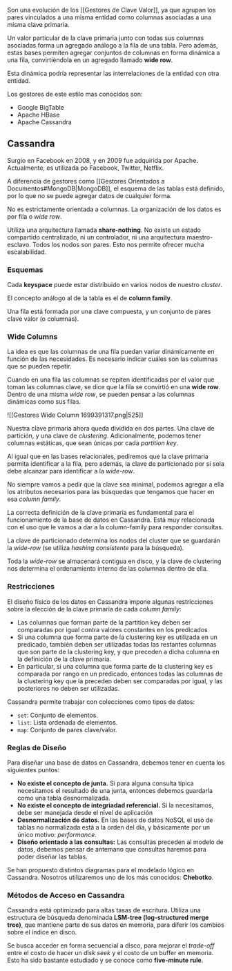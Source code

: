 Son una evolución de los [[Gestores de Clave Valor]], ya que agrupan los pares vinculados a una misma entidad como columnas asociadas a una misma clave primaria.

Un valor particular de la clave primaria junto con todas sus columnas asociadas forma un agregado análogo a la fila de una tabla. Pero además, estas bases permiten agregar conjuntos de columnas en forma dinámica a una fila, convirtiéndola en un agregado llamado **wide row**.

Esta dinámica podría representar las interrelaciones de la entidad con otra entidad.

Los gestores de este estilo mas conocidos son:

- Google BigTable
- Apache HBase
- Apache Cassandra

## Cassandra

Surgio en Facebook en 2008, y en 2009 fue adquirida por Apache. Actualmente, es utilizada po Facebook, Twitter, Netflix.

A diferencia de gestores como [[Gestores Orientados a Documentos#MongoDB|MongoDB]], el esquema de las tablas está definido, por lo que no se puede agregar datos de cualquier forma.

No es estrictamente orientada a columnas. La organización de los datos es por fila o *wide row*.

Utiliza una arquitectura llamada **share-nothing**. No existe un estado compartido centralizado, ni un controlador, ni una arquitectura maestro-esclavo. Todos los nodos son pares. Esto nos permite ofrecer mucha escalabilidad.

### Esquemas

Cada **keyspace** puede estar distribuido en varios nodos de nuestro *cluster*.

El concepto análogo al de la tabla es el de **column family**.

Una fila está formada por una clave compuesta, y un conjunto de pares clave valor (o columnas).

### Wide Columns

La idea es que las columnas de una fila puedan variar dinámicamente en función de las necesidades. Es necesario indicar cuáles son las columnas que se pueden repetir.

Cuando en una fila las columnas se repiten identificadas por el valor que toman las columnas clave, se dice que la fila se convirtió en una **wide row**. Dentro de una misma *wide row*, se pueden pensar a las columnas dinámicas como sus filas.

![[Gestores Wide Column 1699391317.png|525]]

Nuestra clave primaria ahora queda dividida en dos partes. Una clave de partición, y una clave de *clustering*. Adicionalmente, podemos tener columnas estáticas, que sean únicas por cada *partition key*.

Al igual que en las bases relacionales, pediremos que la clave primaria permita identificar a la fila, pero además, la clave de particionado por sí sola debe alcanzar para identificar a la *wide-row*.

No siempre vamos a pedir que la clave sea minimal, podemos agregar a ella los atributos necesarios para las búsquedas que tengamos que hacer en esa *column family*.

La correcta definición de la clave primaria es fundamental para el funcionamiento de la base de datos en Cassandra. Está muy relacionada con el uso que le vamos a dar a la column-family para responder consultas.

La clave de particionado determina los nodos del cluster que se guardarán la *wide-row* (se utiliza *hashing consistente* para la búsqueda).

Toda la *wide-row* se almacenará contigua en disco, y la clave de clustering nos determina el ordenamiento interno de las columnas dentro de ella.

### Restricciones

El diseño físico de los datos en Cassandra impone algunas restricciones sobre la elección de la clave primaria de cada *column family*:

- Las columnas que forman parte de la partition key deben ser comparadas por igual contra valores constantes en los predicados
- Si una columna que forma parte de la clustering key es utilizada en un predicado, también deben ser utilizadas todas las restantes columnas que son parte de la clustering key, y que preceden a dicha columna en la definición de la clave primaria.
- En particular, si una columna que forma parte de la clustering key es comparada por rango en un predicado, entonces todas las columnas de la clustering key que la preceden deben ser comparadas por igual, y las posteriores no deben ser utilizadas.

Cassandra permite trabajar con colecciones como tipos de datos:

- `set`: Conjunto de elementos.
- `list`: Lista ordenada de elementos.
- `map`: Conjunto de pares clave/valor.

### Reglas de Diseño

Para diseñar una base de datos en Cassandra, debemos tener en cuenta los siguientes puntos:

- **No existe el concepto de junta.** Si para alguna consulta típica necesitamos el resultado de una junta, entonces debemos guardarla como una tabla desnormalizada.
- **No existe el concepto de integriadad referencial.** Si la necesitamos, debe ser manejada desde el nivel de aplicación
- **Desnormalización de datos.** En las bases de datos NoSQL el uso de tablas no normalizada está a la orden del día, y básicamente por un único motivo: *performance*.
- **Diseño orientado a las consultas:** Las consultas preceden al modelo de datos, debemos pensar de antemano que consultas haremos para poder diseñar las tablas.

Se han propuesto distintos diagramas para el modelado lógico en Cassandra. Nosotros utilizaremos uno de los más conocidos: **Chebotko**.

### Métodos de Acceso en Cassandra

Cassandra está optimizado para altas tasas de escritura. Utiliza una estructura de búsqueda denominada **LSM-tree (log-structured merge tree)**, que mantiene parte de sus datos en memoria, para diferir los cambios sobre el índice en disco.

Se busca acceder en forma secuencial a disco, para mejorar el *trade-off* entre el costo de hacer un *disk seek* y el costo de un buffer en memoria. Esto ha sido bastante estudiado y se conoce como **five-minute rule**.
